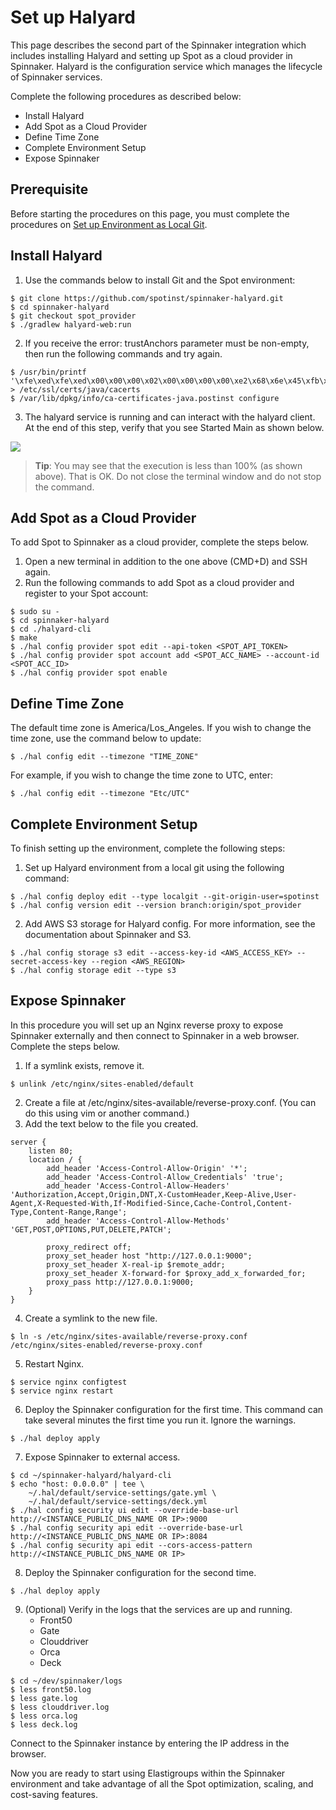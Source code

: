 # Set up Halyard

This page describes the second part of the Spinnaker integration which includes installing Halyard and setting up Spot as a cloud provider in Spinnaker. Halyard is the configuration service which manages the lifecycle of Spinnaker services.

Complete the following procedures as described below:

- Install Halyard
- Add Spot as a Cloud Provider
- Define Time Zone
- Complete Environment Setup
- Expose Spinnaker

## Prerequisite

Before starting the procedures on this page, you must complete the procedures on [Set up Environment as Local Git](tools-and-provisioning/spinnaker/set-up-environment-as-local-git).

## Install Halyard

1. Use the commands below to install Git and the Spot environment:

```
$ git clone https://github.com/spotinst/spinnaker-halyard.git
$ cd spinnaker-halyard
$ git checkout spot_provider
$ ./gradlew halyard-web:run
```

2. If you receive the error: trustAnchors parameter must be non-empty, then run the following commands and try again.

```
$ /usr/bin/printf '\xfe\xed\xfe\xed\x00\x00\x00\x02\x00\x00\x00\x00\xe2\x68\x6e\x45\xfb\x43\xdf\xa4\xd9\x92\xdd\x41\xce\xb6\xb2\x1c\x63\x30\xd7\x92' > /etc/ssl/certs/java/cacerts
$ /var/lib/dpkg/info/ca-certificates-java.postinst configure
```

3. The halyard service is running and can interact with the halyard client. At the end of this step, verify that you see Started Main as shown below.

<img src="/tools-and-provisioning/_media/spinnaker-install-configure-01.png" />

> **Tip**: You may see that the execution is less than 100% (as shown above). That is OK. Do not close the terminal window and do not stop the command.

## Add Spot as a Cloud Provider

To add Spot to Spinnaker as a cloud provider, complete the steps below.

1. Open a new terminal in addition to the one above (CMD+D) and SSH again.
2. Run the following commands to add Spot as a cloud provider and register to your Spot account:

```
$ sudo su -
$ cd spinnaker-halyard
$ cd ./halyard-cli
$ make
$ ./hal config provider spot edit --api-token <SPOT_API_TOKEN>
$ ./hal config provider spot account add <SPOT_ACC_NAME> --account-id <SPOT_ACC_ID>
$ ./hal config provider spot enable
```

## Define Time Zone

The default time zone is America/Los_Angeles. If you wish to change the time zone, use the command below to update:

`$ ./hal config edit --timezone "TIME_ZONE"`

For example, if you wish to change the time zone to UTC, enter:

`$ ./hal config edit --timezone "Etc/UTC"`

## Complete Environment Setup

To finish setting up the environment, complete the following steps:

1. Set up Halyard environment from a local git using the following command:

```
$ ./hal config deploy edit --type localgit --git-origin-user=spotinst
$ ./hal config version edit --version branch:origin/spot_provider
```

2. Add AWS S3 storage for Halyard config. For more information, see the documentation about Spinnaker and S3.

```
$ ./hal config storage s3 edit --access-key-id <AWS_ACCESS_KEY> --secret-access-key --region <AWS_REGION>
$ ./hal config storage edit --type s3
```

## Expose Spinnaker

In this procedure you will set up an Nginx reverse proxy to expose Spinnaker externally and then connect to Spinnaker in a web browser. Complete the steps below.

1. If a symlink exists, remove it.

`$ unlink /etc/nginx/sites-enabled/default`

2. Create a file at /etc/nginx/sites-available/reverse-proxy.conf. (You can do this using vim or another command.)
3. Add the text below to the file you created.

```
server {
    listen 80;
    location / {
        add_header 'Access-Control-Allow-Origin' '*';
        add_header 'Access-Control-Allow_Credentials' 'true';
        add_header 'Access-Control-Allow-Headers' 'Authorization,Accept,Origin,DNT,X-CustomHeader,Keep-Alive,User-Agent,X-Requested-With,If-Modified-Since,Cache-Control,Content-Type,Content-Range,Range';
        add_header 'Access-Control-Allow-Methods' 'GET,POST,OPTIONS,PUT,DELETE,PATCH';

        proxy_redirect off;
        proxy_set_header host "http://127.0.0.1:9000";
        proxy_set_header X-real-ip $remote_addr;
        proxy_set_header X-forward-for $proxy_add_x_forwarded_for;
        proxy_pass http://127.0.0.1:9000;
    }
}
```

4. Create a symlink to the new file.

`$ ln -s /etc/nginx/sites-available/reverse-proxy.conf /etc/nginx/sites-enabled/reverse-proxy.conf`

5. Restart Nginx.

```
$ service nginx configtest
$ service nginx restart
```

6. Deploy the Spinnaker configuration for the first time. This command can take several minutes the first time you run it. Ignore the warnings.

`$ ./hal deploy apply`

7. Expose Spinnaker to external access.

```
$ cd ~/spinnaker-halyard/halyard-cli
$ echo "host: 0.0.0.0" | tee \
    ~/.hal/default/service-settings/gate.yml \
    ~/.hal/default/service-settings/deck.yml
$ ./hal config security ui edit --override-base-url http://<INSTANCE_PUBLIC_DNS_NAME OR IP>:9000
$ ./hal config security api edit --override-base-url http://<INSTANCE_PUBLIC_DNS_NAME OR IP>:8084
$ ./hal config security api edit --cors-access-pattern http://<INSTANCE_PUBLIC_DNS_NAME OR IP>
```

8. Deploy the Spinnaker configuration for the second time.

`$ ./hal deploy apply`

9. (Optional) Verify in the logs that the services are up and running.
   - Front50
   - Gate
   - Clouddriver
   - Orca
   - Deck

```
$ cd ~/dev/spinnaker/logs
$ less front50.log
$ less gate.log
$ less clouddriver.log
$ less orca.log
$ less deck.log
```

Connect to the Spinnaker instance by entering the IP address in the browser.

Now you are ready to start using Elastigroups within the Spinnaker environment and take advantage of all the Spot optimization, scaling, and cost-saving features.
